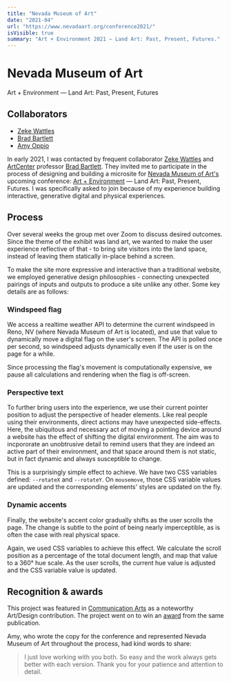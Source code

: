 ```yaml
---
title: "Nevada Museum of Art"
date: "2021-04"
url: "https://www.nevadaart.org/conference2021/"
isVisible: true
summary: "Art + Environment 2021 — Land Art: Past, Present, Futures."
---
```


# Nevada Museum of Art

Art + Environment — Land Art: Past, Present, Futures

## Collaborators

- [Zeke Wattles](https://zeke.studio)
- [Brad Bartlett](http://bradbartlett.com)
- [Amy Oppio](https://www.linkedin.com/in/amy-oppio-15a27932/)

In early 2021, I was contacted by frequent collaborator [Zeke Wattles](https://zeke.studio) and [ArtCenter](https://www.artcenter.edu/) professor [Brad Bartlett](http://bradbartlett.com). They invited me to participate in the process of designing and building a microsite for [Nevada Museum of Art's](https://nevadaart.org/) upcoming conference: [Art + Environment]("https://www.nevadaart.org/conference2021/") — Land Art: Past, Present, Futures. I was specifically asked to join because of my experience building interactive, generative digital and physical experiences.

## Process

Over several weeks the group met over Zoom to discuss desired outcomes. Since the theme of the exhibit was land art, we wanted to make the user experience reflective of that - to bring site visitors into the land space, instead of leaving them statically in-place behind a screen.

To make the site more expressive and interactive than a traditional website, we employed generative design philosophies - connecting unexpected pairings of inputs and outputs to produce a site unlike any other. Some key details are as follows:

### Windspeed flag

We access a realtime weather API to determine the current windspeed in Reno, NV (where Nevada Museum of Art is located), and use that value to dynamically move a digital flag on the user's screen. The API is polled once per second, so windspeed adjusts dynamically even if the user is on the page for a while.

Since processing the flag's movement is computationally expensive, we pause all calculations and rendering when the flag is off-screen.

### Perspective text

To further bring users into the experience, we use their current pointer position to adjust the perspective of header elements. Like real people using their environments, direct actions may have unexpected side-effects. Here, the ubiquitous and necessary act of moving a pointing device around a website has the effect of shifting the digital environment. The aim was to incpororate an unobtrusive detail to remind users that they are indeed an active part of their environment, and that space around them is not static, but in fact dynamic and always susceptible to change.

This is a surprisingly simple effect to achieve. We have two CSS variables defined: `--rotateX` and `--rotateY`. On `mousemove`, those CSS variable values are updated and the corresponding elements' styles are updated on the fly.

### Dynamic accents

Finally, the website's accent color gradually shifts as the user scrolls the page. The change is subtle to the point of being nearly imperceptible, as is often the case with real physical space.

Again, we used CSS variables to achieve this effect. We calculate the scroll position as a percentage of the total document length, and map that value to a 360° hue scale. As the user scrolls, the current hue value is adjusted and the CSS variable value is updated.

## Recognition & awards

This project was featured in [Communication Arts](https://www.commarts.com/project/34606/art-environment-conference) as a noteworthy Art/Design contribution. The project went on to win an [award](https://www.instagram.com/p/CicqGWlu32R/) from the same publication.

Amy, who wrote the copy for the conference and represented Nevada Museum of Art throughout the process, had kind words to share:

> I just love working with you both. So easy and the work always gets better with each version. Thank you for your patience and attention to detail.

